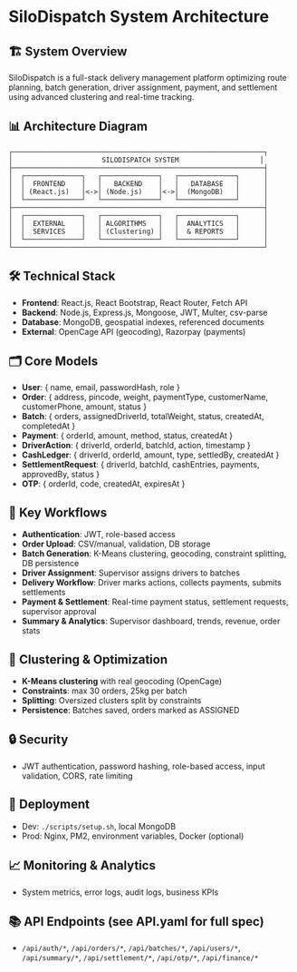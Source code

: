 # SiloDispatch System Architecture

## 🏗️ System Overview
SiloDispatch is a full-stack delivery management platform optimizing route planning, batch generation, driver assignment, payment, and settlement using advanced clustering and real-time tracking.

## 📊 Architecture Diagram
```
┌──────────────────────────────────────────────────────────────┐
│                      SILODISPATCH SYSTEM                    │
├──────────────────────────────────────────────────────────────┤
│  ┌──────────────┐   ┌──────────────┐   ┌──────────────┐      │
│  │  FRONTEND    │   │   BACKEND    │   │   DATABASE   │      │
│  │ (React.js)   │<->│ (Node.js)    │<->│  (MongoDB)   │      │
│  └──────────────┘   └──────────────┘   └──────────────┘      │
├──────────────────────────────────────────────────────────────┤
│  ┌──────────────┐   ┌──────────────┐   ┌──────────────┐      │
│  │  EXTERNAL    │   │ ALGORITHMS   │   │  ANALYTICS   │      │
│  │  SERVICES    │   │ (Clustering) │   │  & REPORTS   │      │
│  └──────────────┘   └──────────────┘   └──────────────┘      │
└──────────────────────────────────────────────────────────────┘
```

## 🛠️ Technical Stack
- **Frontend**: React.js, React Bootstrap, React Router, Fetch API
- **Backend**: Node.js, Express.js, Mongoose, JWT, Multer, csv-parse
- **Database**: MongoDB, geospatial indexes, referenced documents
- **External**: OpenCage API (geocoding), Razorpay (payments)

## 🗂️ Core Models
- **User**: { name, email, passwordHash, role }
- **Order**: { address, pincode, weight, paymentType, customerName, customerPhone, amount, status }
- **Batch**: { orders, assignedDriverId, totalWeight, status, createdAt, completedAt }
- **Payment**: { orderId, amount, method, status, createdAt }
- **DriverAction**: { driverId, orderId, batchId, action, timestamp }
- **CashLedger**: { driverId, orderId, amount, type, settledBy, createdAt }
- **SettlementRequest**: { driverId, batchId, cashEntries, payments, approvedBy, status }
- **OTP**: { orderId, code, createdAt, expiresAt }

## 🔄 Key Workflows
- **Authentication**: JWT, role-based access
- **Order Upload**: CSV/manual, validation, DB storage
- **Batch Generation**: K-Means clustering, geocoding, constraint splitting, DB persistence
- **Driver Assignment**: Supervisor assigns drivers to batches
- **Delivery Workflow**: Driver marks actions, collects payments, submits settlements
- **Payment & Settlement**: Real-time payment status, settlement requests, supervisor approval
- **Summary & Analytics**: Supervisor dashboard, trends, revenue, order stats

## 🧠 Clustering & Optimization
- **K-Means clustering** with real geocoding (OpenCage)
- **Constraints**: max 30 orders, 25kg per batch
- **Splitting**: Oversized clusters split by constraints
- **Persistence**: Batches saved, orders marked as ASSIGNED

## 🔒 Security
- JWT authentication, password hashing, role-based access, input validation, CORS, rate limiting

## 🚀 Deployment
- Dev: `./scripts/setup.sh`, local MongoDB
- Prod: Nginx, PM2, environment variables, Docker (optional)

## 📈 Monitoring & Analytics
- System metrics, error logs, audit logs, business KPIs

## 📚 API Endpoints (see API.yaml for full spec)
- `/api/auth/*`, `/api/orders/*`, `/api/batches/*`, `/api/users/*`, `/api/summary/*`, `/api/settlement/*`, `/api/otp/*`, `/api/finance/*` 